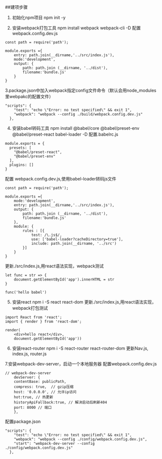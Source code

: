 ##建项步骤
1. 初始化npm项目
npm init -y

2. 安装webpack打包工具
npm install webpack webpack-cli -D
配置 webpack.config.dev.js
```
const path = require('path');

module.exports ={
    entry: path.join(__dirname,'../src/index.js'),
    mode:'development',
    output: {
        path: path.join (__dirname, '../dist'),
        filename:'bundle.js'
    }
}
```

3.package.json中加入webpack指定config文件命令（默认会用node_modules里webpakc的配置文件）
```
"scripts": {
    "test": "echo \"Error: no test specified\" && exit 1",
    "webpack": "webpack --config ./build/webpack.config.dev.js"
  },
```


4. 安装babel转码工具
npm install @babel/core @babel/preset-env @babel/preset-react babel-loader -D
配置.babelrc.js
```
module.exports = {
  presets: [
    "@babel/preset-react", 
    "@babel/preset-env"
  ],
  plugins: []
}
```
配置 webpack.config.dev.js,使用babel-loader转码js文件
```
const path = require('path');

module.exports ={
    mode:'development',
    entry: path.join(__dirname,'../src/index.js'),
    output: {
        path: path.join (__dirname, '../dist'),
        filename:'bundle.js'
    },
    module: {
        rules : [{
            test: /\.js$/,
            use: ['babel-loader?cacheDirectory=true'],
            include: path.join(__dirname, '../src')
        }]
    }
}
```
更新./src/index.js,用react语法实现，webpack测试
```
let func = str => {
    document.getElementById('app').innerHTML = str
}

func('hello babel')
```

5. 安装react
npm i -S react react-dom
更新./src/index.js,用react语法实现，webpack打包测试
```
import React from 'react';
import { render } from 'react-dom';

render(
    <div>hello react</div>,
    document.getElementById('app'))
```

6. 安装react-router
npm i -S react-router react-router-dom
更新Nav.js, index.js, router.js

7.安装webpack-dev-server，启动一个本地服务器
配置webpack.config.dev.js
```
// webpack-dev-server
    devServer: {
    contentBase: publicPath, 
    compress: true,  // gzip压缩
    host: '0.0.0.0', // 允许ip访问
    hot:true, // 热更新
    historyApiFallback:true, // 解决启动后刷新404
    port: 8000 // 端口
    },
```
配置package.json
```
"scripts": {
    "test": "echo \"Error: no test specified\" && exit 1",
    "webpack": "webpack --config ./config/webpack.config.dev.js",
    "start": "webpack-dev-server --config ./config/webpack.config.dev.js"
  },
```
